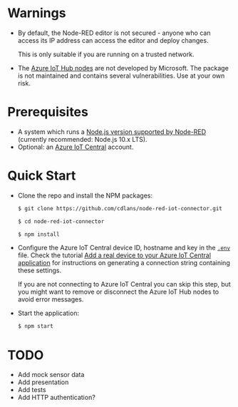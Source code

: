 # Warnings

- By default, the Node-RED editor is not secured - anyone who can access its IP address can access the editor and deploy
  changes.

  This is only suitable if you are running on a trusted network.

- The [Azure IoT Hub nodes](https://www.npmjs.com/package/node-red-contrib-azure-iot-hub) are not developed by
  Microsoft. The package is not maintained and contains several vulnerabilities. Use at your own risk.


# Prerequisites

- A system which runs a [Node.js version supported by Node-RED](https://nodered.org/docs/faq/node-versions) (currently
  recommended: Node.js 10.x LTS).
- Optional: an [Azure IoT Central](https://azure.microsoft.com/services/iot-central/) account.


# Quick Start

- Clone the repo and install the NPM packages:
  ```sh
  $ git clone https://github.com/cdlans/node-red-iot-connector.git

  $ cd node-red-iot-connector

  $ npm install
  ```

- Configure the Azure IoT Central device ID, hostname and key in the [`.env`](.env) file. Check the tutorial [Add a real
  device to your Azure IoT Central application](https://docs.microsoft.com/en-us/azure/iot-central/tutorial-add-device)
  for instructions on generating a connection string containing these settings.

  If you are not connecting to Azure IoT Central you can skip this step, but you might want to remove or disconnect the
  Azure IoT Hub nodes to avoid error messages.

- Start the application:
  ```sh
  $ npm start
  ```


# TODO

- Add mock sensor data
- Add presentation
- Add tests
- Add HTTP authentication?

